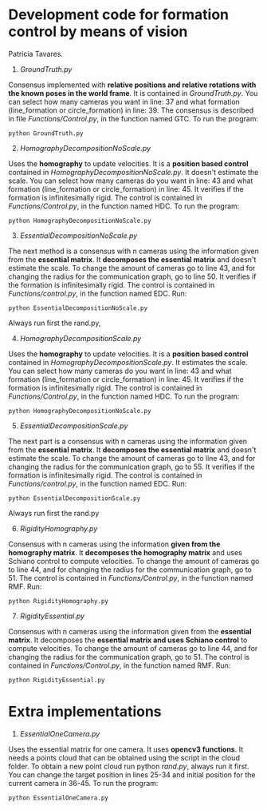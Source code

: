 Development code for formation control by means of vision
=====================================
Patricia Tavares.


1. *GroundTruth.py*

Consensus implemented with **relative positions and relative rotations with the known poses in the world frame**. It is contained in *GroundTruth.py*. You can select how many cameras you want in line: 37 and what formation (line_formation or circle_formation) in line: 39. The consensus is described in file *Functions/Control.py*, in the function named GTC. 
To run the program: 

```console
python GroundTruth.py
```

2. *HomographyDecompositionNoScale.py*

Uses the **homography** to update velocities. It is a **position based control** contained in *HomographyDecompositionNoScale.py*. It doesn't estimate the scale. You can select how many cameras do you want in line: 43 and what formation (line_formation or circle_formation) in line: 45. It verifies if the formation is infinitesimally rigid. The control is contained in *Functions/Control.py*, in the function named HDC. To run the program: 

```console
python HomographyDecompositionNoScale.py
```

3. *EssentialDecompositionNoScale.py* 

The next method is a consensus with n cameras using the information given from the **essential matrix**. It **decomposes the essential matrix** and doesn't estimate the scale. To change the amount of cameras go to line 43, and for changing the radius for the communication graph, go to line 50. It verifies if the formation is infinitesimally rigid. The control is contained in *Functions/control.py*, in the function named  EDC. Run: 

```console
python EssentialDecompositionNoScale.py 
```

Always run first the rand.py,


4. *HomographyDecompositionScale.py* 

Uses the **homography** to update velocities. It is a **position based control** contained in *HomographyDecompositionScale.py*. It estimates the scale. You can select how many cameras do you want in line: 43 and what formation (line_formation or circle_formation) in line: 45. It verifies if the formation is infinitesimally rigid. The control is contained in *Functions/Control.py*, in the function named HDC. To run the program: 

```console
python HomographyDecompositionNoScale.py
```

5. *EssentialDecompositionScale.py* 

The next part is a consensus with n cameras using the information given from the **essential matrix**. It **decomposes the essential matrix** and doesn't estimate the scale. To change the amount of cameras go to line 43, and for changing the radius for the communication graph, go to 55. It verifies if the formation is infinitesimally rigid. The control is contained in *Functions/control.py*, in the function named EDC. Run: 

```console
python EssentialDecompositionScale.py 
```
Always run first the rand.py


6. *RigidityHomography.py* 

Consensus with n cameras using the information **given from the homography matrix**. It **decomposes the homography matrix** and uses Schiano control to compute velocities. To change the amount of cameras go to line 44, and for changing the radius for the communication graph, go to 51. The control is contained in *Functions/Control.py*, in the function named RMF. Run: 

```console
python RigidityHomography.py
```

7. *RigidityEssential.py* 

Consensus with n cameras using the information given from the **essential matrix**. It decomposes the **essential matrix and uses Schiano control** to compute velocities. To change the amount of cameras go to line 44, and for changing the radius for the communication graph, go to 51. The control is contained in *Functions/Control.py*, in the function named RMF. Run: 

```console
python RigidityEssential.py
```

Extra implementations 
=====================================

1. *EssentialOneCamera.py*

Uses the essential matrix for one camera. It uses **opencv3 functions**. It needs a points cloud that can be obtained using the script in the cloud folder. To obtain a new point cloud run python *rand.py*, always run it first. You can change the target position in lines 25-34 and initial position for the current camera in 36-45. To run the program: 

```console
python EssentialOneCamera.py
```
